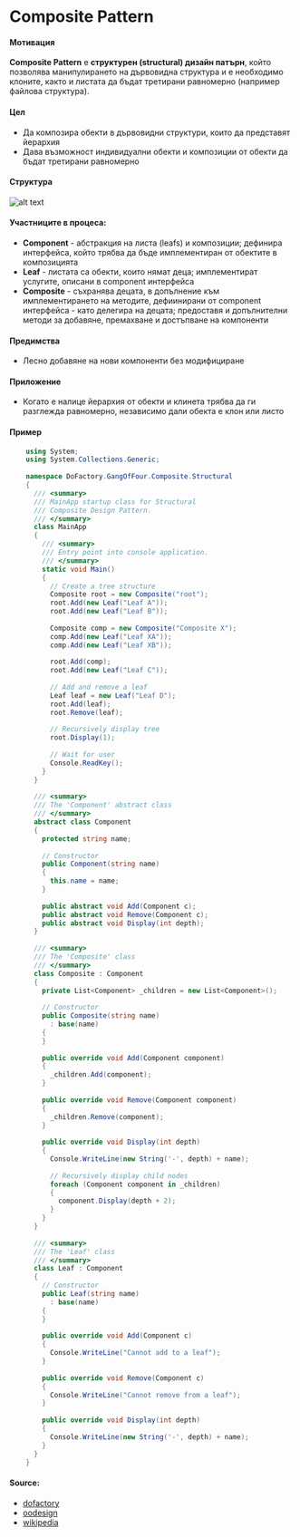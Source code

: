 # Composite Pattern

#### Мотивация
**Composite Pattern** е **структурен (structural) дизайн патърн**, който позволява манипулирането на дървовидна
структура и е необходимо клоните, както и листата да бъдат третирани равномерно (например файлова структура).

#### Цел
* Да композира обекти в дървовидни структури, които да представят йерархия
* Дава възможност индивидуални обекти и композиции от обекти да бъдат третирани равномерно
 
#### Структура 
 ![alt text](https://rawgit.com/AdrianApostolov/TelerikAcademy/master/Homeworks/HighQualityCode/15.StructuralDesignPatterns/imgs/composite-uml.svg "Composite UML Diagram")

#### Участниците в процеса:
- **Component** - абстракция на листа (leafs) и композиции; дефинира интерфейса, който трябва да бъде имплементиран от обектите
в композицията
- **Leaf** - листата са обекти, които нямат деца; имплементират услугите, описани в component интерфейса
- **Composite** - съхранява децата, в допълнение към имплементирането на методите, 
дефиинирани от component интерфейса - като делегира на децата; предоставя и допълнителни методи за добавяне, премахване и достъпване на компоненти

#### Предимства
* Лесно добавяне на нови компоненти без модифициране

#### Приложение
* Когато е налице йерархия от обекти и клинета трябва да ги разглежда равномерно, независимо дали обекта е клон или листо

#### Пример
~~~c#
    using System;
    using System.Collections.Generic;
     
    namespace DoFactory.GangOfFour.Composite.Structural
    {
      /// <summary>
      /// MainApp startup class for Structural 
      /// Composite Design Pattern.
      /// </summary>
      class MainApp
      {
        /// <summary>
        /// Entry point into console application.
        /// </summary>
        static void Main()
        {
          // Create a tree structure
          Composite root = new Composite("root");
          root.Add(new Leaf("Leaf A"));
          root.Add(new Leaf("Leaf B"));
     
          Composite comp = new Composite("Composite X");
          comp.Add(new Leaf("Leaf XA"));
          comp.Add(new Leaf("Leaf XB"));
     
          root.Add(comp);
          root.Add(new Leaf("Leaf C"));
     
          // Add and remove a leaf
          Leaf leaf = new Leaf("Leaf D");
          root.Add(leaf);
          root.Remove(leaf);
     
          // Recursively display tree
          root.Display(1);
     
          // Wait for user
          Console.ReadKey();
        }
      }
     
      /// <summary>
      /// The 'Component' abstract class
      /// </summary>
      abstract class Component
      {
        protected string name;
     
        // Constructor
        public Component(string name)
        {
          this.name = name;
        }
     
        public abstract void Add(Component c);
        public abstract void Remove(Component c);
        public abstract void Display(int depth);
      }
     
      /// <summary>
      /// The 'Composite' class
      /// </summary>
      class Composite : Component
      {
        private List<Component> _children = new List<Component>();
     
        // Constructor
        public Composite(string name)
          : base(name)
        {
        }
     
        public override void Add(Component component)
        {
          _children.Add(component);
        }
     
        public override void Remove(Component component)
        {
          _children.Remove(component);
        }
     
        public override void Display(int depth)
        {
          Console.WriteLine(new String('-', depth) + name);
     
          // Recursively display child nodes
          foreach (Component component in _children)
          {
            component.Display(depth + 2);
          }
        }
      }
     
      /// <summary>
      /// The 'Leaf' class
      /// </summary>
      class Leaf : Component
      {
        // Constructor
        public Leaf(string name)
          : base(name)
        {
        }
     
        public override void Add(Component c)
        {
          Console.WriteLine("Cannot add to a leaf");
        }
     
        public override void Remove(Component c)
        {
          Console.WriteLine("Cannot remove from a leaf");
        }
     
        public override void Display(int depth)
        {
          Console.WriteLine(new String('-', depth) + name);
        }
      }
    }    
~~~
#### Source:
* [dofactory](http://www.dofactory.com/net/composite-design-pattern)
* [oodesign](http://www.oodesign.com/composite-pattern.html)
* [wikipedia](https://en.wikipedia.org/wiki/Composite_pattern)